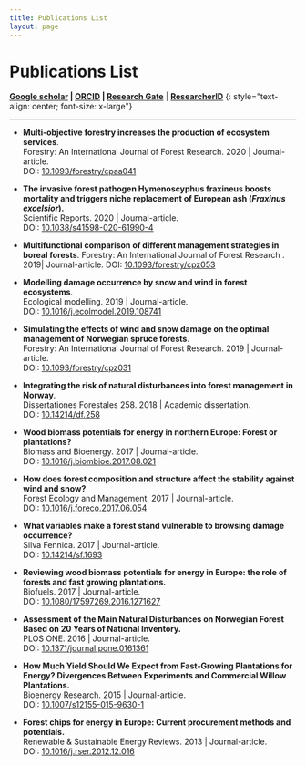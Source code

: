 ```yaml
---
title: Publications List
layout: page
---
```


# Publications List

**[Google scholar](https://scholar.google.es/citations?user=TJ4DXUMAAAAJ&hl=en)  \|  [ORCID](http://orcid.org/0000-0003-3829-5759)  \|  [Research Gate](https://www.researchgate.net/profile/Olalla_Diaz-Yanez)**
|  [**ResearcherID**](http://www.researcherid.com/rid/K-5885-2016) 
{: style="text-align: center; font-size: x-large"}

---

* **Multi-objective forestry increases the production of ecosystem services**.  
  Forestry: An International Journal of Forest Research. 2020 \| Journal-article.  
  DOI: [10.1093/forestry/cpaa041](<https://doi.org/10.1093/forestry/cpaa041>)

* **The invasive forest pathogen Hymenoscyphus fraxineus boosts mortality and triggers niche replacement of European ash (*Fraxinus excelsior*).**  
  Scientific Reports. 2020 \| Journal-article.  
  DOI: [10.1038/s41598-020-61990-4](<https://doi.org/ 10.1038/s41598-020-61990-4>)

* **Multifunctional comparison of different management strategies in boreal forests**.  Forestry: An International Journal of Forest Research . 2019| Journal-article.  DOI:  [10.1093/forestry/cpz053]( https://doi.org/10.1093/forestry/cpz053)
* **Modelling damage occurrence by snow and wind in forest ecosystems**.  
  Ecological modelling. 2019 \| Journal-article.  
  DOI: [10.1016/j.ecolmodel.2019.108741](<https://doi.org/10.1016/j.ecolmodel.2019.108741>)


* **Simulating the effects of wind and snow damage on the optimal management of Norwegian spruce forests**.  
  Forestry: An International Journal of Forest Research. 2019 \| Journal-article.  
  DOI: [10.1093/forestry/cpz031](<https://doi.org/10.1093/forestry/cpz031>)

  

* **Integrating the risk of natural disturbances into forest management in Norway**.  
  Dissertationes Forestales 258. 2018 \| Academic dissertation.  
  DOI: [10.14214/df.258](https://doi.org/10.14214/df.258)



* **Wood biomass potentials for energy in northern Europe: Forest or plantations?**  
  Biomass and Bioenergy. 2017 \| Journal-article.  
  DOI: [10.1016/j.biombioe.2017.08.021](https://doi.org/10.1016/j.biombioe.2017.08.021)



* **How does forest composition and structure affect the stability against wind and snow?**  
  Forest Ecology and Management. 2017 \| Journal-article.  
  DOI: [10.1016/j.foreco.2017.06.054 ](https://doi.org/10.1016/j.foreco.2017.06.054)



* **What variables make a forest stand vulnerable to browsing damage occurrence?**  
  Silva Fennica. 2017 \| Journal-article.  
  DOI: [10.14214/sf.1693](https://doi.org/10.14214/sf.1693)



* **Reviewing wood biomass potentials for energy in Europe: the role of forests and fast growing plantations.**  
  Biofuels. 2017 \| Journal-article.  
  DOI: [10.1080/17597269.2016.1271627](http://dx.doi.org/10.1080/17597269.2016.1271627 ) 



* **Assessment of the Main Natural Disturbances on Norwegian Forest Based on 20 Years of National Inventory.**  
  PLOS ONE. 2016 \| Journal-article.  
  DOI: [10.1371/journal.pone.0161361](http://dx.doi.org/10.1371/journal.pone.0161361)



* **How Much Yield Should We Expect from Fast-Growing Plantations for Energy? Divergences Between Experiments and Commercial Willow Plantations.**  
  Bioenergy Research. 2015 \| Journal-article.  
  DOI: [10.1007/s12155-015-9630-1](https://doi.org/10.1007/s12155-015-9630-1)



* **Forest chips for energy in Europe: Current procurement methods and potentials.**  
  Renewable & Sustainable Energy Reviews. 2013 \| Journal-article.  
  DOI: [10.1016/j.rser.2012.12.016](https://doi.org/10.1016/j.rser.2012.12.016)
